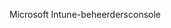 <Token xmlns:xlink="http://www.w3.org/1999/xlink">Microsoft Intune-beheerdersconsole</Token>

<!--HONumber=May16_HO1-->


